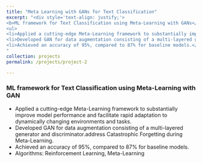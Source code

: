 ```yaml
---
title: "Meta Learning with GANs for Text Classification"
excerpt: "<div style='text-align: justify;'> 
<b>ML framework for Text Classification using Meta-Learning with GANs</b>
<ul>
<li>Applied a cutting-edge Meta-Learning framework to substantially improve model performance and facilitate rapid adaptation to dynamically changing environments and tasks.</li> 
<li>Developed GAN for data augmentation consisting of a multi-layered generator and discriminator.address Catastrophic Forgetting during Meta-Learning.</li>
<li>Achieved an accuracy of 95%, compared to 87% for baseline models.</li> 
"
collection: projects
permalink: /projects/project-2

---
```


### ML framework for Text Classification using Meta-Learning with GAN

- Applied a cutting-edge Meta-Learning framework to substantially improve model performance and facilitate rapid adaptation to dynamically changing environments and tasks.
-  Developed GAN for data augmentation consisting of a multi-layered generator and discriminator.address Catastrophic Forgetting during Meta-Learning.
- Achieved an accuracy of 95%, compared to 87% for baseline models.
- Algorithms: Reinforcement Learning, Meta-Learning
